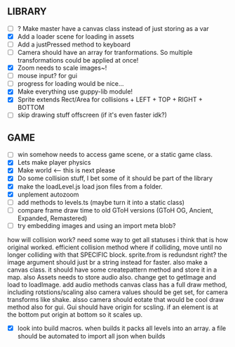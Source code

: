 ## LIBRARY
- [ ] ? Make master have a canvas class instead of just storing as a var
- [x] Add a loader scene for loading in assets
- [ ] Add a justPressed method to keyboard
- [ ] Camera should have an array for tranformations. So multiple transformations could be applied at once!
- [x] Zoom needs to scale images~!
- [ ] mouse input? for gui
- [ ] progress for loading would be nice...
- [x] Make everything use guppy-lib module!
- [x] Sprite extends Rect/Area for collisions + LEFT + TOP + RIGHT + BOTTOM
- [ ] skip drawing stuff offscreen (if it's even faster idk?)

## GAME
- [ ] win somehow needs to access game scene, or a static game class.
- [x] Lets make player physics
- [x] Make world <-- this is next please
- [x] Do some collision stuff, I bet some of it should be part of the library
- [x] make the loadLevel.js load json files from a folder.
- [x] unplement autozoom
- [ ] add methods to levels.ts (maybe turn it into a static class)
- [ ] compare frame draw time to old GToH versions (GToH OG, Ancient, Expanded, Remastered)
- [ ] try embedding images and using an import meta blob?

how will collision work? need some way to get all statuses i think that is how original worked.
efficient collision method where if colliding, move until no longer colliding with that SPECIFIC block.
sprite.from is redundsnt right? the image argument should just br a string instead for faster.
also make a canvas class. it should have some createpattern method and store it in a map.
also Assets needs to store audio also. change get to getImage and load to loadImage. add audio methods
canvas class has a full draw method, including rotstions/scaling
also camera values should be get set, for camera transforms like shake. alsso camera should eotate that would be cool
draw method also for gui. Gui should have origin for scsling.
if an element is at the bottom put origin at bottom so it scales up.
- [x] look into build macros. when builds it packs all levels into an array. a file should be automated to import all json when builds